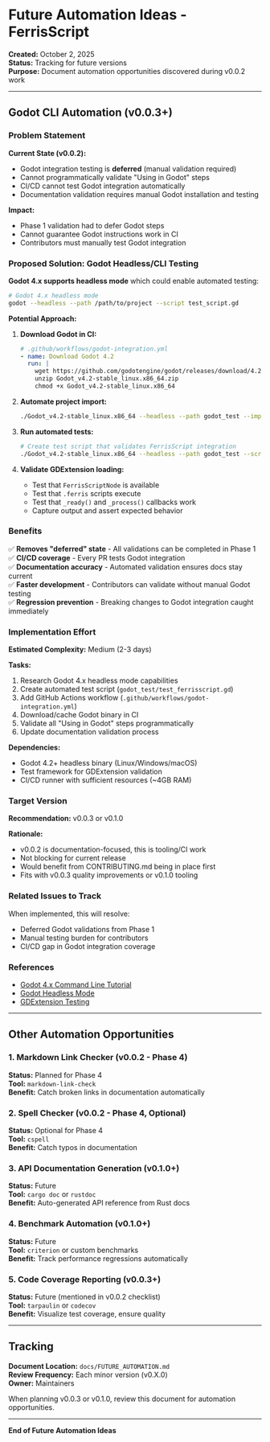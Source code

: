 # Future Automation Ideas - FerrisScript

**Created:** October 2, 2025  
**Status:** Tracking for future versions  
**Purpose:** Document automation opportunities discovered during v0.0.2 work

---

## Godot CLI Automation (v0.0.3+)

### Problem Statement

**Current State (v0.0.2):**
- Godot integration testing is **deferred** (manual validation required)
- Cannot programmatically validate "Using in Godot" steps
- CI/CD cannot test Godot integration automatically
- Documentation validation requires manual Godot installation and testing

**Impact:**
- Phase 1 validation had to defer Godot steps
- Cannot guarantee Godot instructions work in CI
- Contributors must manually test Godot integration

### Proposed Solution: Godot Headless/CLI Testing

**Godot 4.x supports headless mode** which could enable automated testing:

```bash
# Godot 4.x headless mode
godot --headless --path /path/to/project --script test_script.gd
```

**Potential Approach:**

1. **Download Godot in CI:**
   ```yaml
   # .github/workflows/godot-integration.yml
   - name: Download Godot 4.2
     run: |
       wget https://github.com/godotengine/godot/releases/download/4.2-stable/Godot_v4.2-stable_linux.x86_64.zip
       unzip Godot_v4.2-stable_linux.x86_64.zip
       chmod +x Godot_v4.2-stable_linux.x86_64
   ```

2. **Automate project import:**
   ```bash
   ./Godot_v4.2-stable_linux.x86_64 --headless --path godot_test --import
   ```

3. **Run automated tests:**
   ```bash
   # Create test script that validates FerrisScript integration
   ./Godot_v4.2-stable_linux.x86_64 --headless --path godot_test --script test_ferrisscript.gd
   ```

4. **Validate GDExtension loading:**
   - Test that `FerrisScriptNode` is available
   - Test that `.ferris` scripts execute
   - Test that `_ready()` and `_process()` callbacks work
   - Capture output and assert expected behavior

### Benefits

✅ **Removes "deferred" state** - All validations can be completed in Phase 1  
✅ **CI/CD coverage** - Every PR tests Godot integration  
✅ **Documentation accuracy** - Automated validation ensures docs stay current  
✅ **Faster development** - Contributors can validate without manual Godot testing  
✅ **Regression prevention** - Breaking changes to Godot integration caught immediately

### Implementation Effort

**Estimated Complexity:** Medium (2-3 days)

**Tasks:**
1. Research Godot 4.x headless mode capabilities
2. Create automated test script (`godot_test/test_ferrisscript.gd`)
3. Add GitHub Actions workflow (`.github/workflows/godot-integration.yml`)
4. Download/cache Godot binary in CI
5. Validate all "Using in Godot" steps programmatically
6. Update documentation validation process

**Dependencies:**
- Godot 4.2+ headless binary (Linux/Windows/macOS)
- Test framework for GDExtension validation
- CI/CD runner with sufficient resources (~4GB RAM)

### Target Version

**Recommendation:** v0.0.3 or v0.1.0

**Rationale:**
- v0.0.2 is documentation-focused, this is tooling/CI work
- Not blocking for current release
- Would benefit from CONTRIBUTING.md being in place first
- Fits with v0.0.3 quality improvements or v0.1.0 tooling

### Related Issues to Track

When implemented, this will resolve:
- Deferred Godot validations from Phase 1
- Manual testing burden for contributors
- CI/CD gap in Godot integration coverage

### References

- [Godot 4.x Command Line Tutorial](https://docs.godotengine.org/en/stable/tutorials/editor/command_line_tutorial.html)
- [Godot Headless Mode](https://docs.godotengine.org/en/stable/tutorials/export/exporting_for_dedicated_servers.html)
- [GDExtension Testing](https://docs.godotengine.org/en/stable/tutorials/scripting/gdextension/index.html)

---

## Other Automation Opportunities

### 1. Markdown Link Checker (v0.0.2 - Phase 4)

**Status:** Planned for Phase 4  
**Tool:** `markdown-link-check`  
**Benefit:** Catch broken links in documentation automatically

### 2. Spell Checker (v0.0.2 - Phase 4, Optional)

**Status:** Optional for Phase 4  
**Tool:** `cspell`  
**Benefit:** Catch typos in documentation

### 3. API Documentation Generation (v0.1.0+)

**Status:** Future  
**Tool:** `cargo doc` or `rustdoc`  
**Benefit:** Auto-generated API reference from Rust docs

### 4. Benchmark Automation (v0.1.0+)

**Status:** Future  
**Tool:** `criterion` or custom benchmarks  
**Benefit:** Track performance regressions automatically

### 5. Code Coverage Reporting (v0.0.3+)

**Status:** Future (mentioned in v0.0.2 checklist)  
**Tool:** `tarpaulin` or `codecov`  
**Benefit:** Visualize test coverage, ensure quality

---

## Tracking

**Document Location:** `docs/FUTURE_AUTOMATION.md`  
**Review Frequency:** Each minor version (v0.X.0)  
**Owner:** Maintainers

When planning v0.0.3 or v0.1.0, review this document for automation opportunities.

---

**End of Future Automation Ideas**
